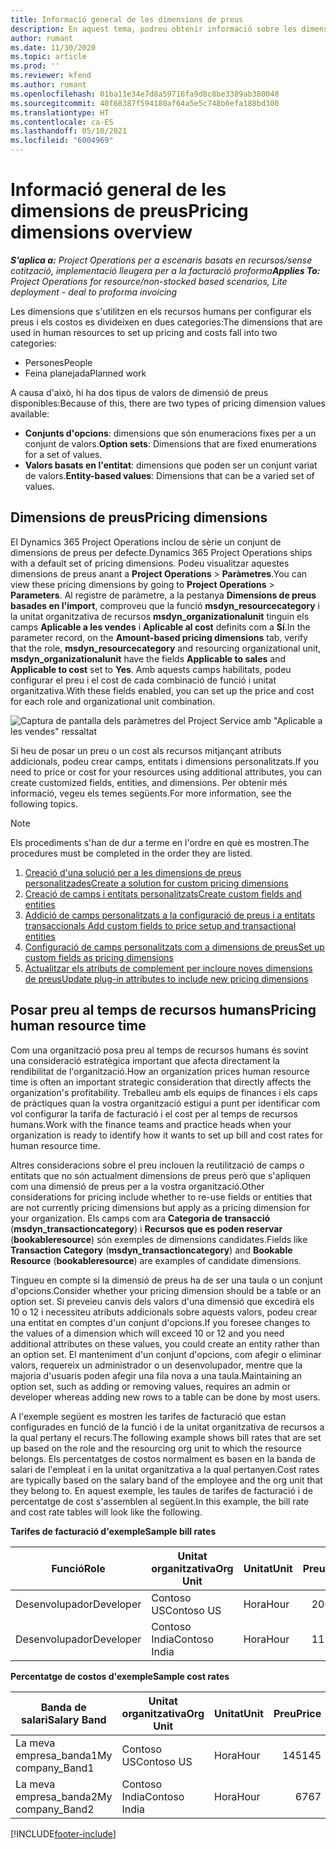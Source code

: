 ```yaml
---
title: Informació general de les dimensions de preus
description: En aquest tema, podreu obtenir informació sobre les dimensions de preus a Dynamics 365 Project Operations.
author: rumant
ms.date: 11/30/2020
ms.topic: article
ms.prod: ''
ms.reviewer: kfend
ms.author: rumant
ms.openlocfilehash: 01ba11e34e7d8a59716fa9d8c8be3389ab380048
ms.sourcegitcommit: 40f68387f594180af64a5e5c748b6efa188bd300
ms.translationtype: HT
ms.contentlocale: ca-ES
ms.lasthandoff: 05/10/2021
ms.locfileid: "6004969"
---
```

# <a name="pricing-dimensions-overview"></a><span data-ttu-id="bb054-103">Informació general de les dimensions de preus</span><span class="sxs-lookup"><span data-stu-id="bb054-103">Pricing dimensions overview</span></span>

<span data-ttu-id="bb054-104">_**S'aplica a:** Project Operations per a escenaris basats en recursos/sense cotització, implementació lleugera per a la facturació proforma_</span><span class="sxs-lookup"><span data-stu-id="bb054-104">_**Applies To:** Project Operations for resource/non-stocked based scenarios, Lite deployment - deal to proforma invoicing_</span></span>

<span data-ttu-id="bb054-105">Les dimensions que s'utilitzen en els recursos humans per configurar els preus i els costos es divideixen en dues categories:</span><span class="sxs-lookup"><span data-stu-id="bb054-105">The dimensions that are used in human resources to set up pricing and costs fall into two categories:</span></span>

- <span data-ttu-id="bb054-106">Persones</span><span class="sxs-lookup"><span data-stu-id="bb054-106">People</span></span>
- <span data-ttu-id="bb054-107">Feina planejada</span><span class="sxs-lookup"><span data-stu-id="bb054-107">Planned work</span></span>

<span data-ttu-id="bb054-108">A causa d'això, hi ha dos tipus de valors de dimensió de preus disponibles:</span><span class="sxs-lookup"><span data-stu-id="bb054-108">Because of this, there are two types of pricing dimension values available:</span></span>

- <span data-ttu-id="bb054-109">**Conjunts d'opcions**: dimensions que són enumeracions fixes per a un conjunt de valors.</span><span class="sxs-lookup"><span data-stu-id="bb054-109">**Option sets**: Dimensions that are fixed enumerations for a set of values.</span></span>
- <span data-ttu-id="bb054-110">**Valors basats en l'entitat**: dimensions que poden ser un conjunt variat de valors.</span><span class="sxs-lookup"><span data-stu-id="bb054-110">**Entity-based values**: Dimensions that can be a varied set of values.</span></span>

## <a name="pricing-dimensions"></a><span data-ttu-id="bb054-111">Dimensions de preus</span><span class="sxs-lookup"><span data-stu-id="bb054-111">Pricing dimensions</span></span>

<span data-ttu-id="bb054-112">El Dynamics 365 Project Operations inclou de sèrie un conjunt de dimensions de preus per defecte.</span><span class="sxs-lookup"><span data-stu-id="bb054-112">Dynamics 365 Project Operations ships with a default set of pricing dimensions.</span></span> <span data-ttu-id="bb054-113">Podeu visualitzar aquestes dimensions de preus anant a **Project Operations** > **Paràmetres**.</span><span class="sxs-lookup"><span data-stu-id="bb054-113">You can view these pricing dimensions by going to **Project Operations** > **Parameters**.</span></span> <span data-ttu-id="bb054-114">Al registre de paràmetre, a la pestanya **Dimensions de preus basades en l'import**, comproveu que la funció **msdyn_resourcecategory** i la unitat organitzativa de recursos **msdyn_organizationalunit** tinguin els camps **Aplicable a les vendes** i **Aplicable al cost** definits com a **Sí**.</span><span class="sxs-lookup"><span data-stu-id="bb054-114">In the parameter record, on the **Amount-based pricing dimensions** tab, verify that the role, **msdyn_resourcecategory** and resourcing organizational unit, **msdyn_organizationalunit** have the fields **Applicable to sales** and **Applicable to cost** set to **Yes**.</span></span> <span data-ttu-id="bb054-115">Amb aquests camps habilitats, podeu configurar el preu i el cost de cada combinació de funció i unitat organitzativa.</span><span class="sxs-lookup"><span data-stu-id="bb054-115">With these fields enabled, you can set up the price and cost for each role and organizational unit combination.</span></span>

![Captura de pantalla dels paràmetres del Project Service amb "Aplicable a les vendes" ressaltat](media/PS-OOB-parameters.png)

<span data-ttu-id="bb054-117">Si heu de posar un preu o un cost als recursos mitjançant atributs addicionals, podeu crear camps, entitats i dimensions personalitzats.</span><span class="sxs-lookup"><span data-stu-id="bb054-117">If you need to price or cost for your resources using additional attributes, you can create customized fields, entities, and dimensions.</span></span> <span data-ttu-id="bb054-118">Per obtenir més informació, vegeu els temes següents.</span><span class="sxs-lookup"><span data-stu-id="bb054-118">For more information, see the following topics.</span></span> 
  
  > [!NOTE]
  > <span data-ttu-id="bb054-119">Els procediments s'han de dur a terme en l'ordre en què es mostren.</span><span class="sxs-lookup"><span data-stu-id="bb054-119">The procedures must be completed in the order they are listed.</span></span>

1. [<span data-ttu-id="bb054-120">Creació d'una solució per a les dimensions de preus personalitzades</span><span class="sxs-lookup"><span data-stu-id="bb054-120">Create a solution for custom pricing dimensions</span></span>](../sales/create-solution-custompd.md)
2. [<span data-ttu-id="bb054-121">Creació de camps i entitats personalitzats</span><span class="sxs-lookup"><span data-stu-id="bb054-121">Create custom fields and entities</span></span>](create-custom-fields-entities-pricing-dimensions.md)
3. [<span data-ttu-id="bb054-122">Addició de camps personalitzats a la configuració de preus i a entitats transaccionals </span><span class="sxs-lookup"><span data-stu-id="bb054-122">Add custom fields to price setup and transactional entities</span></span>](add-custom-fields-price-setup-transactional-entities.md)
4. [<span data-ttu-id="bb054-123">Configuració de camps personalitzats com a dimensions de preus</span><span class="sxs-lookup"><span data-stu-id="bb054-123">Set up custom fields as pricing dimensions</span></span>](set-up-custom-fields-pricing-dimensions.md)
5. [<span data-ttu-id="bb054-124">Actualitzar els atributs de complement per incloure noves dimensions de preus</span><span class="sxs-lookup"><span data-stu-id="bb054-124">Update plug-in attributes to include new pricing dimensions</span></span>](update-plugin-attributes-pd.md)


## <a name="pricing-human-resource-time"></a><span data-ttu-id="bb054-125">Posar preu al temps de recursos humans</span><span class="sxs-lookup"><span data-stu-id="bb054-125">Pricing human resource time</span></span>
<span data-ttu-id="bb054-126">Com una organització posa preu al temps de recursos humans és sovint una consideració estratègica important que afecta directament la rendibilitat de l'organització.</span><span class="sxs-lookup"><span data-stu-id="bb054-126">How an organization prices human resource time is often an important strategic consideration that directly affects the organization's profitability.</span></span> <span data-ttu-id="bb054-127">Treballeu amb els equips de finances i els caps de pràctiques quan la vostra organització estigui a punt per identificar com vol configurar la tarifa de facturació i el cost per al temps de recursos humans.</span><span class="sxs-lookup"><span data-stu-id="bb054-127">Work with the finance teams and practice heads when your organization is ready to identify how it wants to set up bill and cost rates for human resource time.</span></span>

<span data-ttu-id="bb054-128">Altres consideracions sobre el preu inclouen la reutilització de camps o entitats que no són actualment dimensions de preus però que s'apliquen com una dimensió de preus per a la vostra organització.</span><span class="sxs-lookup"><span data-stu-id="bb054-128">Other considerations for pricing include whether to re-use fields or entities that are not currently pricing dimensions but apply as a pricing dimension for your organization.</span></span> <span data-ttu-id="bb054-129">Els camps com ara **Categoria de transacció** (**msdyn_transactioncategory**) i **Recursos que es poden reservar** (**bookableresource**) són exemples de dimensions candidates.</span><span class="sxs-lookup"><span data-stu-id="bb054-129">Fields like **Transaction Category** (**msdyn_transactioncategory**) and **Bookable Resource** (**bookableresource**) are examples of candidate dimensions.</span></span> 

<span data-ttu-id="bb054-130">Tingueu en compte si la dimensió de preus ha de ser una taula o un conjunt d'opcions.</span><span class="sxs-lookup"><span data-stu-id="bb054-130">Consider whether your pricing dimension should be a table or an option set.</span></span> <span data-ttu-id="bb054-131">Si preveieu canvis dels valors d'una dimensió que excedirà els 10 o 12 i necessiteu atributs addicionals sobre aquests valors, podeu crear una entitat en comptes d'un conjunt d'opcions.</span><span class="sxs-lookup"><span data-stu-id="bb054-131">If you foresee changes to the values of a dimension which will exceed 10 or 12 and you need additional attributes on these values, you could create an entity rather than an option set.</span></span> <span data-ttu-id="bb054-132">El manteniment d'un conjunt d'opcions, com afegir o eliminar valors, requereix un administrador o un desenvolupador, mentre que la majoria d'usuaris poden afegir una fila nova a una taula.</span><span class="sxs-lookup"><span data-stu-id="bb054-132">Maintaining an option set, such as adding or removing values, requires an admin or developer whereas adding new rows to a table can be done by most users.</span></span>

<span data-ttu-id="bb054-133">A l'exemple següent es mostren les tarifes de facturació que estan configurades en funció de la funció i de la unitat organitzativa de recursos a la qual pertany el recurs.</span><span class="sxs-lookup"><span data-stu-id="bb054-133">The following example shows bill rates that are set up based on the role and the resourcing org unit to which the resource belongs.</span></span> <span data-ttu-id="bb054-134">Els percentatges de costos normalment es basen en la banda de salari de l'empleat i en la unitat organitzativa a la qual pertanyen.</span><span class="sxs-lookup"><span data-stu-id="bb054-134">Cost rates are typically based on the salary band of the employee and the org unit that they belong to.</span></span> <span data-ttu-id="bb054-135">En aquest exemple, les taules de tarifes de facturació i de percentatge de cost s'assemblen al següent.</span><span class="sxs-lookup"><span data-stu-id="bb054-135">In this example, the bill rate and cost rate tables will look like the following.</span></span>

<span data-ttu-id="bb054-136">**Tarifes de facturació d'exemple**</span><span class="sxs-lookup"><span data-stu-id="bb054-136">**Sample bill rates**</span></span>

| <span data-ttu-id="bb054-137">Funció</span><span class="sxs-lookup"><span data-stu-id="bb054-137">Role</span></span>        | <span data-ttu-id="bb054-138">Unitat organitzativa</span><span class="sxs-lookup"><span data-stu-id="bb054-138">Org Unit</span></span>    |<span data-ttu-id="bb054-139">Unitat</span><span class="sxs-lookup"><span data-stu-id="bb054-139">Unit</span></span>      |<span data-ttu-id="bb054-140">Preu</span><span class="sxs-lookup"><span data-stu-id="bb054-140">Price</span></span>      |<span data-ttu-id="bb054-141">Moneda</span><span class="sxs-lookup"><span data-stu-id="bb054-141">Currency</span></span>  |
| ------------|-------------|----------|----------:|----------|
| <span data-ttu-id="bb054-142">Desenvolupador</span><span class="sxs-lookup"><span data-stu-id="bb054-142">Developer</span></span>   | <span data-ttu-id="bb054-143">Contoso US</span><span class="sxs-lookup"><span data-stu-id="bb054-143">Contoso US</span></span>  |<span data-ttu-id="bb054-144">Hora</span><span class="sxs-lookup"><span data-stu-id="bb054-144">Hour</span></span> | <span data-ttu-id="bb054-145">200</span><span class="sxs-lookup"><span data-stu-id="bb054-145">200</span></span>|<span data-ttu-id="bb054-146">USD</span><span class="sxs-lookup"><span data-stu-id="bb054-146">USD</span></span>     |
| <span data-ttu-id="bb054-147">Desenvolupador</span><span class="sxs-lookup"><span data-stu-id="bb054-147">Developer</span></span>   | <span data-ttu-id="bb054-148">Contoso India</span><span class="sxs-lookup"><span data-stu-id="bb054-148">Contoso India</span></span> |<span data-ttu-id="bb054-149">Hora</span><span class="sxs-lookup"><span data-stu-id="bb054-149">Hour</span></span>|   <span data-ttu-id="bb054-150">112</span><span class="sxs-lookup"><span data-stu-id="bb054-150">112</span></span>|<span data-ttu-id="bb054-151">USD</span><span class="sxs-lookup"><span data-stu-id="bb054-151">USD</span></span>     |


<span data-ttu-id="bb054-152">**Percentatge de costos d'exemple**</span><span class="sxs-lookup"><span data-stu-id="bb054-152">**Sample cost rates**</span></span>

| <span data-ttu-id="bb054-153">Banda de salari</span><span class="sxs-lookup"><span data-stu-id="bb054-153">Salary Band</span></span>     | <span data-ttu-id="bb054-154">Unitat organitzativa</span><span class="sxs-lookup"><span data-stu-id="bb054-154">Org Unit</span></span>    |<span data-ttu-id="bb054-155">Unitat</span><span class="sxs-lookup"><span data-stu-id="bb054-155">Unit</span></span>      |<span data-ttu-id="bb054-156">Preu</span><span class="sxs-lookup"><span data-stu-id="bb054-156">Price</span></span>      |<span data-ttu-id="bb054-157">Moneda</span><span class="sxs-lookup"><span data-stu-id="bb054-157">Currency</span></span>  |
| ----------------|-------------|----------|----------:|----------|
| <span data-ttu-id="bb054-158">La meva empresa_banda1</span><span class="sxs-lookup"><span data-stu-id="bb054-158">My company_Band1</span></span> | <span data-ttu-id="bb054-159">Contoso US</span><span class="sxs-lookup"><span data-stu-id="bb054-159">Contoso US</span></span>  |<span data-ttu-id="bb054-160">Hora</span><span class="sxs-lookup"><span data-stu-id="bb054-160">Hour</span></span> | <span data-ttu-id="bb054-161">145</span><span class="sxs-lookup"><span data-stu-id="bb054-161">145</span></span>|<span data-ttu-id="bb054-162">USD</span><span class="sxs-lookup"><span data-stu-id="bb054-162">USD</span></span>     |
| <span data-ttu-id="bb054-163">La meva empresa_banda2</span><span class="sxs-lookup"><span data-stu-id="bb054-163">My company_Band2</span></span> | <span data-ttu-id="bb054-164">Contoso India</span><span class="sxs-lookup"><span data-stu-id="bb054-164">Contoso India</span></span> |<span data-ttu-id="bb054-165">Hora</span><span class="sxs-lookup"><span data-stu-id="bb054-165">Hour</span></span>|   <span data-ttu-id="bb054-166">67</span><span class="sxs-lookup"><span data-stu-id="bb054-166">67</span></span>|<span data-ttu-id="bb054-167">USD</span><span class="sxs-lookup"><span data-stu-id="bb054-167">USD</span></span>     |


[!INCLUDE[footer-include](../includes/footer-banner.md)]